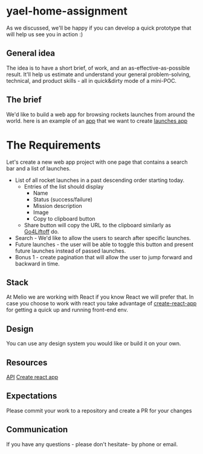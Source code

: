 # yael-home-assignment
As we discussed, we'll be happy if you can develop a quick prototype that will help us see you in action :)

## General idea
The idea is to have a short brief, of work, and an as-effective-as-possible result.
It'll help us estimate and understand your general problem-solving, technical, and product skills - all in quick&dirty mode of a mini-POC.


## The brief
We'd like to build a web app for browsing rockets launches from around the world. here is an example of an [app](https://go4liftoff.com/launches) that we want to create [launches app](https://go4liftoff.com/launches)


# The Requirements
Let's create a new web app project with one page that contains a search bar and a list of launches.
- List of all rocket launches in a past descending order starting today.
  * Entries of the list should display
    *  Name
    *  Status (success/failure)
    *  Mission description
    *  Image
    *  Copy to clipboard button
  * Share button will copy the URL to the clipboard similarly as [Go4Liftoff](https://go4liftoff.com/launches) do.
- Search - We'd like to allow the users to search after specific launches.
- Future launches - the user will be able to toggle this button and present future launches instead of passed launches.
- Bonus 1 - create pagination that will allow the user to jump forward and backward in time.


## Stack
At Melio we are working with React if you know React we will prefer that.
In case you choose to work with react you take advantage of [create-react-app](https://reactjs.org/docs/create-a-new-react-app.html) for getting a quick up and running front-end env.

## Design
You can use any design system you would like or build it on your own.

## Resources
[API](https://thespacedevs.com/llapi)
[Create react app](https://reactjs.org/docs/create-a-new-react-app.html)

## Expectations
Please commit your work to a repository and create a PR for your changes 

## Communication
If you have any questions - please don't hesitate- by phone or email.
